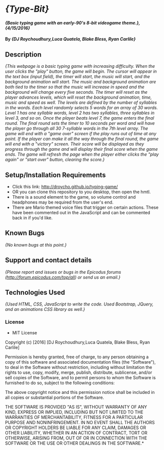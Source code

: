 # _{Type-Bit}_

#### _{Basic typing game with an early-90's 8-bit videogame theme.}, {4/15/2016}_

#### By _**{DJ Roychoudhury,Luca Quatela, Blake Bless, Ryan Carlile}**_

## Description

_{This webpage is a basic typing game with increasing difficulty. When the user clicks the "play" button, the game will begin. The cursor will appear in the text box (input field), the timer will start, the music will start, and the background animation will start. The music and background animation are both tied to the timer so that the music will increase in speed and the background will change every five seconds. The timer will reset as the player advances levels, which will reset the background animation, time, music and speed as well. The levels are defined by the number of syllables in the words. Each level randomly selects 5 words for an array of 30 words. Level 1 has one syllable words, level 2 has two syllables, three syllables in level 3, and so on. Once the player beats level 7, the game enters the final round. The final round sets the timer to 10 seconds per word and will have the player go through all 30 7-syllable words in the 7th level array. The game will end with a "game over" screen if the play runs out of time at any point. If the player can make it all the way through the final round, the game will end with a "victory" screen. Their score will be displayed as they progress through the game and will display their final score when the game ends. The game will refresh the page when the player either clicks the "play again" or "start over" button, clearing the score.}_

## Setup/Installation Requirements

* Click this link: http://droycho.github.io/typing-game/ 
* OR you can clone this repository to you desktop, then open the hmtl.
* There is a sound element to the game, so volume control and headphones may be required from the user's end.
* There are Mario themed voice files that trigger on certain actions. These have been commented out in the JavaScript and can be commented back in if you'd like.


## Known Bugs

_{No known bugs at this point.}_

## Support and contact details

_{Please report and issues or bugs in the Epicodus forums (http://forum.epicodus.com/top/all) or send us an email.}_

## Technologies Used

_{Used HTML, CSS, JavaScript to write the code. Used Bootstrap, JQuery, and an animations CSS library as well.}_

### License

* MIT License

Copyright (c) [2016] [DJ Roychoudhury,Luca Quatela, Blake Bless, Ryan Carlile]

Permission is hereby granted, free of charge, to any person obtaining a copy of this software and associated documentation files (the "Software"), to deal in the Software without restriction, including without limitation the rights to use, copy, modify, merge, publish, distribute, sublicense, and/or sell copies of the Software, and to permit persons to whom the Software is furnished to do so, subject to the following conditions:

The above copyright notice and this permission notice shall be included in all copies or substantial portions of the Software.

THE SOFTWARE IS PROVIDED "AS IS", WITHOUT WARRANTY OF ANY KIND, EXPRESS OR IMPLIED, INCLUDING BUT NOT LIMITED TO THE WARRANTIES OF MERCHANTABILITY, FITNESS FOR A PARTICULAR PURPOSE AND NONINFRINGEMENT. IN NO EVENT SHALL THE AUTHORS OR COPYRIGHT HOLDERS BE LIABLE FOR ANY CLAIM, DAMAGES OR OTHER LIABILITY, WHETHER IN AN ACTION OF CONTRACT, TORT OR OTHERWISE, ARISING FROM, OUT OF OR IN CONNECTION WITH THE SOFTWARE OR THE USE OR OTHER DEALINGS IN THE SOFTWARE.*
